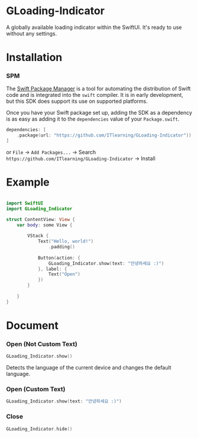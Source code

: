 # GLoading-Indicator

A globally available loading indicator within the SwiftUI.
It's ready to use without any settings.

# Installation
### SPM

The [Swift Package Manager](https://www.swift.org/package-manager/, "SPM") is a tool for automating the distribution of Swift code and is integrated into the `swift` compiler. It is in early development, but this SDK does support its use on supported platforms.

Once you have your Swift package set up, adding the SDK as a dependency is as easy as adding it to the `dependencies` value of your `Package.swift`.

```swift
dependencies: [
    .package(url: "https://github.com/ITlearning/GLoading-Indicator"))
]
```
or `File` -> `Add Packages...` -> Search `https://github.com/ITlearning/GLoading-Indicator` -> Install



# Example

```swift

import SwiftUI
import GLoading_Indicator

struct ContentView: View {
    var body: some View {
        
        VStack {
            Text("Hello, world!")
                .padding()
            
            Button(action: {
                GLoading_Indicator.show(text: "안녕하세요 :)")
            }, label: {
                Text("Open")
            })
        }
        
    }
}
```


# Document

### Open (Not Custom Text)
```swift
GLoading_Indicator.show()
```

Detects the language of the current device and changes the default language.

### Open (Custom Text)
```swift 
GLoading_Indicator.show(text: "안녕하세요 :)")
```
### Close
```Swift
GLoading_Indicator.hide()
```
